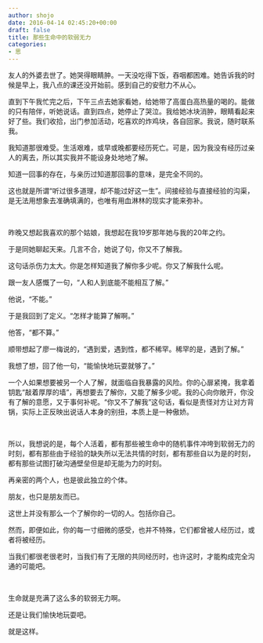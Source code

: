```yaml
---
author: shojo
date: 2016-04-14 02:45:20+00:00
draft: false
title: 那些生命中的软弱无力
categories:
- 思
---
```


友人的外婆去世了。她哭得眼睛肿。一天没吃得下饭，吞咽都困难。她告诉我的时候是早上，我八点的课还没开始前。感到自己的安慰力不从心。

直到下午我忙完之后，下午三点去她家看她，给她带了高蛋白高热量的喝的。能做的只有陪伴，听她说话。直到四点，她停止了哭泣。我给她冰块消肿，眼睛看起来好了些。我们收拾，出门参加活动，吃喜欢的炸鸡块，各自回家。我说，随时联系我。

我知道那很难受。生活艰难，或早或晚都要经历死亡。可是，因为我没有经历过亲人的离去，所以其实我并不能设身处地地了解。

知道一回事的存在，与亲历过知道那回事的意味，是完全不同的。

这也就是所谓“听过很多道理，却不能过好这一生”。间接经验与直接经验的沟渠，是无法用想象去准确填满的，也唯有用血淋林的现实才能来弥补。

 

昨晚又想起我喜欢的那个姑娘，我想起在我19岁那年她与我的20年之约。

于是同她聊起天来。几言不合，她说了句，你又不了解我。

这句话杀伤力太大。你是怎样知道我了解你多少呢。你又了解我什么呢。

跟一友人感慨了一句，“人和人到底能不能相互了解。”

他说，“不能。”

于是我回到了定义。“怎样才能算了解啊。”

他答，“都不算。”

顺带想起了廖一梅说的，“遇到爱，遇到性，都不稀罕。稀罕的是，遇到了解。”

我想了想，回了他一句，“能愉快地玩耍就够了。”

一个人如果想要被另一个人了解，就面临自我暴露的风险。你的心扉紧掩，我拿着钥匙“敲着厚厚的墙”，再想要去了解你，又能了解多少呢。我的心向你敞开，你没有了解的意愿，又于事何补呢。“你又不了解我”这句话，看似是责怪对方让对方背锅，实际上正反映出说话人本身的别扭，本质上是一种傲娇。

 

所以，我想说的是，每个人活着，都有那些被生命中的随机事件冲垮到软弱无力的时刻，都有那些由于经验的缺失所以无法共情的时刻，都有那些自以为是的时刻，都有那些试图打破沟通壁垒但是却无能为力的时刻。

再亲密的两个人，也是彼此独立的个体。

朋友，也只是朋友而已。

这世上并没有那么一个了解你的一切的人。包括你自己。

然而，即便如此，你的每一寸细微的感受，也并不特殊，它们都曾被人经历过，或者将被经历。

当我们都很老很老时，当我们有了无限的共同经历时，也许这时，才能构成完全沟通的可能吧。

 

生命就是充满了这么多的软弱无力啊。

还是让我们愉快地玩耍吧。

就是这样。
